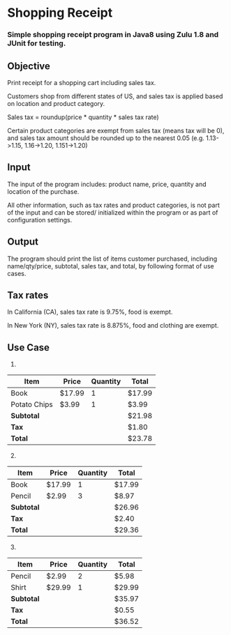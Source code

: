 # Shopping Receipt
### Simple shopping receipt program in Java8 using Zulu 1.8 and JUnit for testing.
## Objective
Print receipt for a shopping cart including sales tax.

Customers shop from different states of US, and sales tax is applied based on location and product category.

Sales tax = roundup(price * quantity * sales tax rate)

Certain product categories are exempt from sales tax (means tax will be 0), and sales tax amount should be rounded up to the nearest 0.05 (e.g. 1.13->1.15, 1.16->1.20, 1.151->1.20)

## Input
The input of the program includes: product name, price, quantity and location of the purchase.

All other information, such as tax rates and product categories, is not part of the input and can be stored/ initialized within the program or as part of configuration settings.

## Output
The program should print the list of items customer purchased, including name/qty/price, subtotal, sales tax, and total, by following format of use cases.

## Tax rates
In California (CA), sales tax rate is 9.75%, food is exempt.

In New York (NY), sales tax rate is 8.875%, food and clothing are exempt.

## Use Case
1.

| Item          | Price  | Quantity | Total    |
|---------------|--------|----------|----------|
| Book          | $17.99 | 1        | $17.99   |
| Potato Chips  | $3.99  | 1        | $3.99    |
| **Subtotal**  |        |          | $21.98   |
| **Tax**       |        |          | $1.80    |
| **Total**     |        |          | $23.78   |

2.

| Item          | Price  | Quantity | Total    |
|---------------|--------|----------|----------|
| Book          | $17.99 | 1        | $17.99   |
| Pencil        | $2.99  | 3        | $8.97    |
| **Subtotal**  |        |          | $26.96   |
| **Tax**       |        |          | $2.40    |
| **Total**     |        |          | $29.36   |

3.

| Item          | Price  | Quantity | Total    |
|---------------|--------|----------|----------|
| Pencil        | $2.99  | 2        | $5.98    |
| Shirt         | $29.99 | 1        | $29.99   |
| **Subtotal**  |        |          | $35.97   |
| **Tax**       |        |          | $0.55    |
| **Total**     |        |          | $36.52   |
